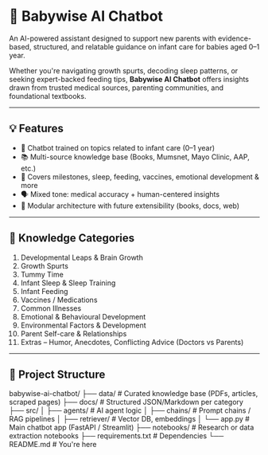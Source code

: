 # 👶 Babywise AI Chatbot

An AI-powered assistant designed to support new parents with evidence-based, structured, and relatable guidance on infant care for babies aged 0–1 year.

Whether you're navigating growth spurts, decoding sleep patterns, or seeking expert-backed feeding tips, **Babywise AI Chatbot** offers insights drawn from trusted medical sources, parenting communities, and foundational textbooks.

---

## 💡 Features

- 🤖 Chatbot trained on topics related to infant care (0–1 year)
- 📚 Multi-source knowledge base (Books, Mumsnet, Mayo Clinic, AAP, etc.)
- 🧠 Covers milestones, sleep, feeding, vaccines, emotional development & more
- 🗣️ Mixed tone: medical accuracy + human-centered insights
- 🧩 Modular architecture with future extensibility (books, docs, web)

---

## 🧠 Knowledge Categories

1. Developmental Leaps & Brain Growth  
2. Growth Spurts  
3. Tummy Time  
4. Infant Sleep & Sleep Training  
5. Infant Feeding  
6. Vaccines / Medications  
7. Common Illnesses  
8. Emotional & Behavioural Development  
9. Environmental Factors & Development  
10. Parent Self-care & Relationships  
11. Extras – Humor, Anecdotes, Conflicting Advice (Doctors vs Parents)

---

## 📂 Project Structure

babywise-ai-chatbot/
├── data/ # Curated knowledge base (PDFs, articles, scraped pages)
├── docs/ # Structured JSON/Markdown per category
├── src/
│ ├── agents/ # AI agent logic
│ ├── chains/ # Prompt chains / RAG pipelines
│ ├── retriever/ # Vector DB, embeddings
│ └── app.py # Main chatbot app (FastAPI / Streamlit)
├── notebooks/ # Research or data extraction notebooks
├── requirements.txt # Dependencies
└── README.md # You're here

